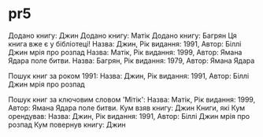 # pr5
Додано книгу: Джин
Додано книгу: Матік
Додано книгу: Багрян
Ця книга вже є у бібліотеці!
Назва: Джин, Рік видання: 1991, Автор: Біллі Джин
мрія про розпад
Назва: Матік, Рік видання: 1999, Автор: Ямана Ядара
поле битви.
Назва: Багрян, Рік видання: 1979, Автор: Ямана Ядара

Пошук книг за роком 1991:
Назва: Джин, Рік видання: 1991, Автор: Біллі Джин
мрія про розпад

Пошук книг за ключовим словом 'Мітік':
Назва: Матік, Рік видання: 1999, Автор: Ямана Ядара
поле битви.
Кум взяв книгу: Джин
Книги, які Кум орендував:
Назва: Джин, Рік видання: 1991, Автор: Біллі Джин
мрія про розпад
Кум повернув книгу: Джин
